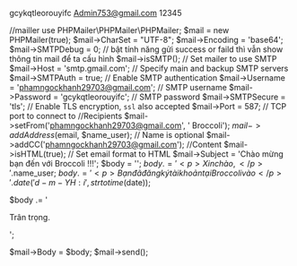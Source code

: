gcykqtleorouyifc
Admin753@gmail.com
12345

//mailler
use PHPMailer\PHPMailer\PHPMailer;
$mail = new PHPMailer(true);
$mail->CharSet = "UTF-8";
$mail->Encoding = 'base64';
$mail->SMTPDebug = 0;                                 // bật tính năng gửi success or faild thì vẫn show thông tin mail để ta cấu hình
$mail->isSMTP();                                      // Set mailer to use SMTP
$mail->Host = 'smtp.gmail.com';  // Specify main and backup SMTP servers
$mail->SMTPAuth = true;                               // Enable SMTP authentication
$mail->Username = 'phamngockhanh29703@gmail.com';                 // SMTP username
$mail->Password = 'gcykqtleorouyifc';                           // SMTP password
$mail->SMTPSecure = 'tls';                            // Enable TLS encryption, `ssl` also accepted
$mail->Port = 587;                                    // TCP port to connect to
//Recipients
$mail->setFrom('phamngockhanh29703@gmail.com', ' Broccoli');
$mail->addAddress($email, $name_user);           // Name is optional
$mail->addCC('phamngockhanh29703@gmail.com');
//Content
$mail->isHTML(true);                                  // Set email format to HTML
$mail->Subject = 'Chào mừng bạn đến với Broccoli !!!';
$body = '';
$body .= '<p>Xin chào,</p>'.$name_user;
$body .= '<p>Bạn đã đăng ký tài khoản tại Broccoli vào </p>'.date('d-m-Y H:i', strtotime($date));

$body .= '<p>Trân trọng.</p>';

$mail->Body = $body;
$mail->send();

